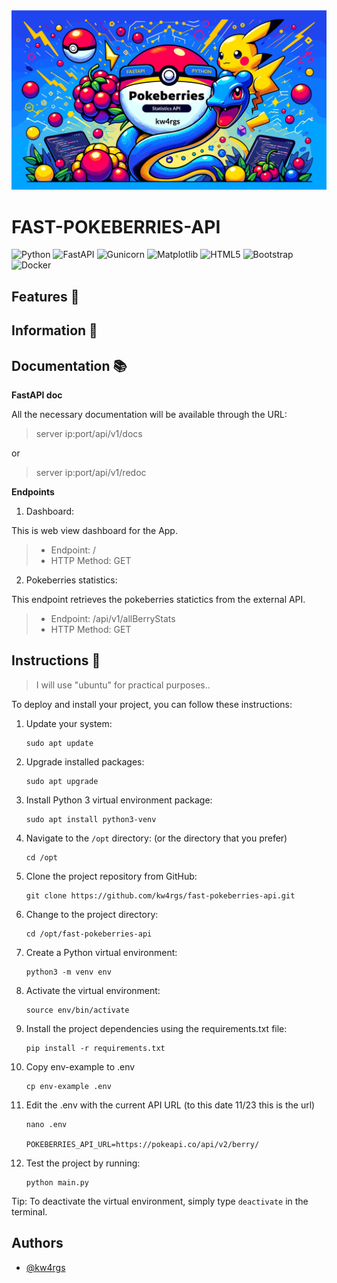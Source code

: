 <div align="center">
    <img src="https://github.com/kw4rgs/fast-pokeberries-api/blob/816baf520755cc122e2305eb84e029c5e240918c/cover.png" alt="logo">
</div>

# FAST-POKEBERRIES-API
![Python](https://img.shields.io/badge/python-3670A0?style=for-the-badge&logo=python&logoColor=ffdd54)
![FastAPI](https://img.shields.io/badge/FastAPI-005571?style=for-the-badge&logo=fastapi)
![Gunicorn](https://img.shields.io/badge/gunicorn-%298729.svg?style=for-the-badge&logo=gunicorn&logoColor=white)
![Matplotlib](https://img.shields.io/badge/Matplotlib-%23ffffff.svg?style=for-the-badge&logo=Matplotlib&logoColor=black)
![HTML5](https://img.shields.io/badge/html5-%23E34F26.svg?style=for-the-badge&logo=html5&logoColor=white)
![Bootstrap](https://img.shields.io/badge/bootstrap-%238511FA.svg?style=for-the-badge&logo=bootstrap&logoColor=white)
![Docker](https://img.shields.io/badge/docker-%230db7ed.svg?style=for-the-badge&logo=docker&logoColor=white)

## Features 💪


## Information 📢


## Documentation 📚

**FastAPI doc**

All the necessary documentation will be available through the URL: 

> server ip:port/api/v1/docs

or 

> server ip:port/api/v1/redoc

**Endpoints**

1) Dashboard:

This is web view dashboard for the App.

>    - Endpoint: /
>    - HTTP Method: GET


2) Pokeberries statistics:

This endpoint retrieves the pokeberries statictics from the external API.

>    - Endpoint: /api/v1/allBerryStats
>    - HTTP Method: GET


## Instructions 🚀

> I will use "ubuntu" for practical purposes..

To deploy and install your project, you can follow these instructions:

1. Update your system:
   ```
   sudo apt update
   ```

2. Upgrade installed packages:
   ```
   sudo apt upgrade
   ```

3. Install Python 3 virtual environment package:
   ```
   sudo apt install python3-venv
   ```

4. Navigate to the `/opt` directory: (or the directory that you prefer)
   ```
   cd /opt
   ```

5. Clone the project repository from GitHub:
   ```
   git clone https://github.com/kw4rgs/fast-pokeberries-api.git
   ```

6. Change to the project directory:
   ```
   cd /opt/fast-pokeberries-api
   ```

7. Create a Python virtual environment:
   ```
   python3 -m venv env
   ```

8. Activate the virtual environment:
   ```
   source env/bin/activate
   ```

9. Install the project dependencies using the requirements.txt file:
    ```
    pip install -r requirements.txt
    ```
    
10. Copy env-example to .env
    ```
    cp env-example .env
    ```
    
11. Edit the .env with the current API URL (to this date 11/23 this is the url)
    ```
    nano .env

    POKEBERRIES_API_URL=https://pokeapi.co/api/v2/berry/

    ```

12. Test the project by running:
    ```
    python main.py
    ```

Tip: To deactivate the virtual environment, simply type `deactivate` in the terminal.



## Authors

- [@kw4rgs](https://www.github.com/kw4rgs)
